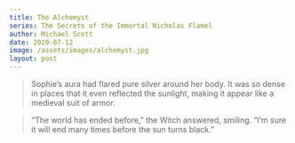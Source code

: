 ```yaml
---
title: The Alchemyst
series: The Secrets of the Immortal Nicholas Flamel
author: Michael Scott
date: 2019-07-12
image: /assets/images/alchemyst.jpg
layout: post
---
```

> Sophie’s aura had flared pure silver around her body. It was so dense in places that it even reflected the sunlight, making it appear like a medieval suit of armor.

> “The world has ended before,” the Witch answered, smiling. “I’m sure it will end many times before the sun turns black.”
